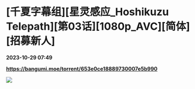 # [千夏字幕组][星灵感应_Hoshikuzu Telepath][第03话][1080p_AVC][简体][招募新人]

**2023-10-29 07:49**

**https://bangumi.moe/torrent/653e0ce18889730007e5b990**

![](https://s2.loli.net/2023/10/29/yxfFKgRHZENiLwz.jpg)